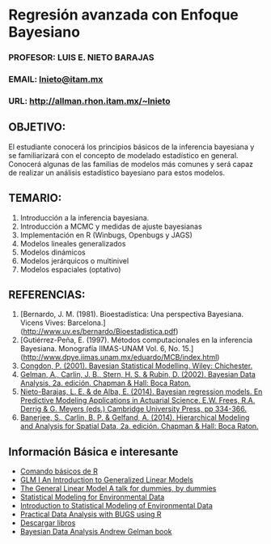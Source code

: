 # Regresión avanzada con Enfoque Bayesiano
### PROFESOR: LUIS E. NIETO BARAJAS
### EMAIL: lnieto@itam.mx
### URL: http://allman.rhon.itam.mx/~lnieto 

## OBJETIVO:

El estudiante conocerá los principios básicos de la inferencia bayesiana y se familiarizará con el concepto de modelado estadístico en
general. Conocerá algunas de las familias de modelos más comunes y será capaz de realizar un análisis estadístico bayesiano para estos modelos.

## TEMARIO:
1. Introducción a la inferencia bayesiana.
2. Introducción a MCMC y medidas de ajuste bayesianas
3. Implementación en R (Winbugs, Openbugs y JAGS)
4. Modelos lineales generalizados
5. Modelos dinámicos
6. Modelos jerárquicos o multinivel
7. Modelos espaciales (optativo)


## REFERENCIAS:
1. [Bernardo, J. M. (1981). Bioestadística: Una perspectiva Bayesiana.
Vicens Vives: Barcelona.] (http://www.uv.es/bernardo/Bioestadistica.pdf)
2. [Gutiérrez-Peña, E. (1997). Métodos computacionales en la inferencia
Bayesiana. Monografía IIMAS-UNAM Vol. 6, No. 15.]
(http://www.dpye.iimas.unam.mx/eduardo/MCB/index.html)
3. [Congdon, P. (2001). Bayesian Statistical Modelling. Wiley: Chichester.](https://drive.google.com/open?id=0B60o2E1S5j6rVUZTellkYlctZzg)
4. [Gelman, A., Carlin, J. B., Stern, H. S. & Rubin, D. (2002). Bayesian Data Analysis, 2a. edición. Chapman & Hall: Boca Raton.](https://drive.google.com/open?id=0B60o2E1S5j6rcmJFTXJSeDJBUG8) 
5. [Nieto-Barajas, L. E. & de Alba, E. (2014). Bayesian regression models. En Predictive Modeling Applications in Actuarial Science. E.W. Frees,  R.A. Derrig & G. Meyers (eds.) Cambridge University Press, pp 334-366.](https://drive.google.com/open?id=0B60o2E1S5j6rQkFlVmY5MWMxWW8)
6. [Banerjee, S., Carlin, B. P. & Gelfand, A. (2014). Hierarchical Modeling and Analysis for Spatial Data, 2a. edición. Chapman & Hall: Boca Raton.](https://drive.google.com/open?id=0B60o2E1S5j6rN3VPOWVYZXdSNzA) 

## Información Básica e interesante
* [Comando básicos de R](http://personales.unican.es/gonzaleof/R/comandos.pdf)
* [GLM I An Introduction to Generalized Linear Models](https://www.casact.org/education/rpm/2009/handouts/havlicek.pdf)
* [The General Linear Model A talk for dummies, by dummies](http://www.fil.ion.ucl.ac.uk/mfd_archive/2011/page1/mfd2011_GLM.pdf)
* [Statistical Modeling for Environmental Data](http://www.wright.edu/~thaddeus.tarpey/es714.html)
* [Introduction to Statistical Modeling of Environmental Data](http://www.wright.edu/~thaddeus.tarpey/stt630.html)
* [Practical Data Analysis with BUGS using R](http://bendixcarstensen.com/Bayes/Cph-2012/)
* [Descargar libros](http://bacbuc.hd.free.fr/WebDAV/data/Bouquins/)
* [Bayesian Data Analysis Andrew Gelman book](http://www.stat.columbia.edu/~gelman/book/)
